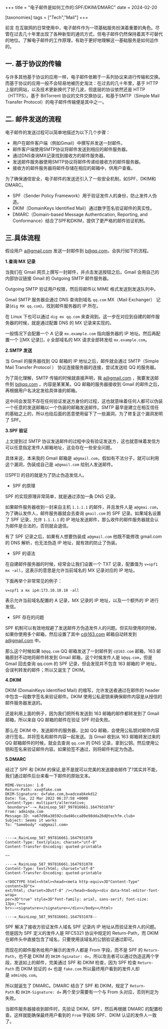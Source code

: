 +++
title = "电子邮件是如何工作的:SPF/DKIM/DMARC"
date = 2024-02-20

[taxonomies]
tags = ["Tech","Mail"]
+++

前言 在互联网的日常使用中，电子邮件作为一项基础服务扮演着重要的角色。尽管在过去几十年里出现了各种新型的通讯方式，但电子邮件仍然保持着其不可替代的地位。了解电子邮件的工作原理，有助于更好地理解这一基础服务是如何运作的。

<!-- more -->

## 一. 基于协议的传输



与许多其他基于协议的应用一样，电子邮件依赖于一系列协议来进行传输和交换。而基于协议的应用一般不会轻易地被历史淘汰：在过去的几十年里，基于 HTTP 上层的网站，以及技术更新换代了好几波，但底层的协议依然还是 HTTP（HTTPS）。基于 BitTorrent 协议的文件交换协议，和基于SMTP（Simple Mail Transfer Protocol）的电子邮件传输便是其中之一。



## 二. 邮件发送的流程



电子邮件的发送过程可以简单地描述为以下几个步骤：

- 用户在邮件客户端（例如Gmail）中撰写并发送一封邮件。
- 邮件客户端使用SMTP协议将邮件发送到相应的邮件服务器。
- 通过DNS查询MX记录找到接收方的邮件服务器。
- 发送邮件服务器使用SMTP协议将邮件传递给接收方的邮件服务器。
- 接收方的邮件服务器将邮件存储在相应的邮箱中，供用户查看。

为了确保通信安全，电子邮件的发送还引入了一些安全机制，如SPF、DKIM和DMARC。

- SPF（Sender Policy Framework）用于验证发件人的身份，防止发件人伪造。
- DKIM（DomainKeys Identified Mail）通过数字签名验证邮件的真实性。
- DMARC（Domain-based Message Authentication, Reporting, and Conformance）结合了SPF和DKIM，提供了更严格的邮件验证机制。

## 三.具体流程



假设用户 [a@gmail.com](mailto:a@gmail.com) 发送一封邮件到 [b@qq.com](mailto:b@qq.com)，会执行如下的流程。

**1.查询 MX 记录**

当我们在 Gmail 网页上撰写一封邮件，并点击发送按钮之后。Gmail 会用自己的内部协议链接 Gmail 的 Outgoing SMTP 邮件服务器。

Outgoing SMTP 验证用户权限，然后将邮件以 MIME 格式发送到发送队列中。

Gmail SMTP 服务器会通过 DNS 查询到域名 `qq.com` MX（Mail Exchanger） 记录(`dig MX qq.com`)，找到邮件服务器的 IP 所在。

在 Linux 下也可以通过 `dig mx qq.com` 来查询到。这一步在对应到自建的邮件服务器的时候，就是通过配置 DNS 的 MX 记录来实现的。

一般情况下会配置一个 A 记录 `mx.example.com` 指向服务器的 IP 地址。然后再配置一个 [[MX 记录]]，`@` 全部域名的 MX 请求全部转发给 `mx.example.com`。



**2.SMTP 发送**



当 Gmail 的服务器找到 QQ 邮箱的 IP 地址之后，邮件就会通过 SMTP（Simple Mail Transfer Protocol ） 协议连接服务器的连接，尝试发送给 QQ 的服务器。



为了简化理解，SMTP 传输的时候就直接声明，我 [a@gmail.com](mailto:a@gmail.com) ，我要发送邮件到 [b@qq.com](mailto:b@qq.com) ，内容是某某某。QQ 邮箱的服务器接收到 Gmail 的邮件之后，再根据用户名决定发给具体谁的邮箱。

这中间会发现不存在任何验证发送方身份的过程，这也就意味着任何人都可以伪装一个任意的发送邮箱以一个伪装的邮箱发送邮件。SMTP 最早是建立在相互信任的基础之上的，所以也给后面的恶意使用留下了一些漏洞，为了修复这个漏洞发明了 SPF。



**3.SPF 验证**



上文提到过 SMTP 协议发送邮件的过程中没有验证发送方，这也就意味着发信方可以任意指定发件人邮箱地址，这会存在一些安全问题。

具体来说，本来我的 Gmail 邮箱是 `a@gmail.com`，假如有不法分子，就可以利用这个漏洞，伪装成自己是 `a@gmail.com` 给别人发送邮件。

[[SPF]] 的目的就是为了防止伪造发信人。



- SPF 的原理

SPF 的实现原理非常简单，就是通过添加一条 DNS 记录。

如果邮件服务器收到一封来自主机 `1.1.1.1` 的邮件，并且发件人是 `a@gmai.com`，为了确认发件人，邮件服务器就会去查询 `gmail.com` 的 SPF 记录。如果域名设置了 SPF 记录，允许 `1.1.1.1` 的 IP 地址发送邮件，那么收件的邮件服务器就会认为邮件是合法的，否则就会退信。

有了 SPF 记录之后，如果有人想要伪装成 `a@gmail.com` 他既不能修改 gmail.com 的 DNS 解析，也无法伪造 IP 地址，就有效的防止了伪装。



- SPF 的语法 

在自建邮件服务器的时候，经常会让我们设置一个 TXT 记录，配置值为 `v=spf1 mx ~all`，这表示的意思是允许当前域名的 MX 记录对应的 IP 地址。

下面再举个非常常见的例子：

````
v=spf1 a mx ip4:173.10.10.10 -all
````

表示允许当前域名配置的 A 记录，MX 记录的 IP 地址，以及一个额外的 IP 进行发信。



- SPF 存在的问题 

SPF 机制可以有效地规避了发送邮件方伪造发件人的问题。但实际使用的时候，如果你使用多个邮箱，然后设置了其中 [c@163.com](mailto:c@163.com) 邮箱自动转发到 [a@gmail.com](mailto:a@gmail.com) 中。


那么这个时候如果 `b@qq.com` QQ 邮箱发送了一封邮件到 `c@163.com` 邮箱，163 邮箱原封不动地将邮件转发到 Gmail 邮箱，这个时候发件人是 `b@qq.com`，但是 Gmail 回去查询 qq.com 的 SPF 记录，但会发现并不包含 163 邮箱的 IP 地址，会误判转发的邮件；所以又诞生了 DKIM。



**4.DKIM**



DKIM (DomainKeys Identified Mail) 的缩写，允许发送者通过在邮件的 header 中包含一段数字签名来验证邮件。DKIM 使用公私密钥来确保邮件内容是从授信的邮件服务器发送的。

还是利用上面的例子，因为我们把所有发送到 163 邮箱的邮件都转发到了 Gmail 邮箱，所以来自 QQ 邮箱的邮件在验证 SPF 时会失败。

那么在 DKIM 中，发送邮件的服务器，比如 QQ 邮箱，会使用公私钥对邮件内容进行签名，并将签名和邮件内容一起发送。当 Gmail 收到从 163 邮箱转发过来的 QQ 邮箱邮件的时候，就会去查询 `qq.com` 的 DNS 记录，拿到公钥。然后使用公钥和签名来验证邮件内容。如果验签不通过，则将邮件判定为伪造。



**5.DMARC**



经过了 SPF 和 DKIM 的保证,是不是就可以完美的发送接收邮件了?其实并不能，我们通过邮件后台来看一下邮件的原始文本。

````
MIME-Version: 1.0
Return-Path: xxx@fake.com
DKIM-Signature: d=fake.com,b=adceabkekd12
Date: Tue, 22 Mar 2022 06:37:58 +0000
Content-Type: multipart/alternative;
 boundary="--=_RainLoop_587_997816661.1647931078"
From: admin@a.com
Message-ID: <a67d96a38592cdad46cca89e98dda26d@techfm.club>
Subject: Seems it works
To: "Somebody" <a@gmail.com>


----=_RainLoop_587_997816661.1647931078
Content-Type: text/plain; charset="utf-8"
Content-Transfer-Encoding: quoted-printable

~~

----=_RainLoop_587_997816661.1647931078
Content-Type: text/html; charset="utf-8"
Content-Transfer-Encoding: quoted-printable

<!DOCTYPE html><html><head><meta http-equiv=3D"Content-Type" content=3D"t=
ext/html; charset=3Dutf-8" /></head><body><div data-html-editor-font-wrap=
per=3D"true" style=3D"font-family: arial, sans-serif; font-size: 13px;"><=
br>~~<signature></signature></div></body></html>

----=_RainLoop_587_997816661.1647931078--

````

SPF 解决了接收方验证发件人域名 SPF 记录内 IP 地址从而验证发件人的问题。但是因为 SPF 定义的发件人是 RFC5321 协议中规定的 Return-Path，而 DKIM 在邮件头中直接包含了域名，只要使用该域名的公钥验证通过即可。



而现在的邮件服务给用户展示的发件人都是 From 字段，而不是 SPF 的 `Return-Path`，也不是 DKIM 的 `DKIM-Sginatur: d=`，所以攻击者可以通过伪造这两个字段，发送如上的邮件，完美通过 SPF 和 DKIM 检查，因为 SPF 检查 `Return-Path` 而 DKIM 验证的 `d=` 也是 `fake.com` 所以最终用户看到的发件人却是 `admin@q.com`。



所以就诞生了 DMARC。DMARC 结合了 SPF 和 DKIM，规定了 `Return-Path` 和 `DKIM-Signature: d=` 两个至少需要有一个与 From 头对应，否则判定为失败。



当邮件服务器接收到邮件时，先验证 DKIM，SPF，然后再根据 DMARC 的配置检查。这样就能确保最终用户看到的 `From` 字段和 SPF、DKIM 认证的发件人一致了。




